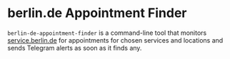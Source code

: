 # berlin.de Appointment Finder

`berlin-de-appointment-finder` is a command-line tool that monitors [service.berlin.de](https://service.berlin.de/) for appointments for chosen services and locations and sends Telegram alerts as soon as it finds any.
